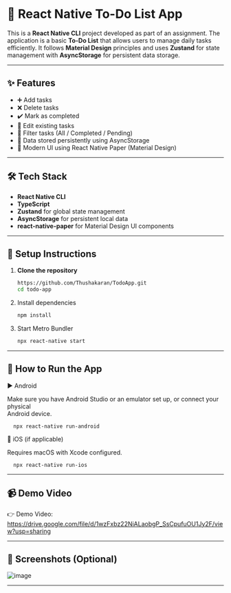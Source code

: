 # 📝 React Native To-Do List App

This is a **React Native CLI** project developed as part of an assignment. The application is a basic **To-Do List** that allows users to manage daily tasks efficiently. It follows **Material Design** principles and uses **Zustand** for state management with **AsyncStorage** for persistent data storage.

---

## ✨ Features

- ➕ Add tasks
- ❌ Delete tasks
- ✔️ Mark as completed
- 📝 Edit existing tasks
- 🔄 Filter tasks (All / Completed / Pending)
- 💾 Data stored persistently using AsyncStorage
- 📱 Modern UI using React Native Paper (Material Design)

---

## 🛠 Tech Stack

- **React Native CLI**
- **TypeScript**
- **Zustand** for global state management
- **AsyncStorage** for persistent local data
- **react-native-paper** for Material Design UI components

---

## 🚀 Setup Instructions

1. **Clone the repository**
   ```bash
   https://github.com/Thushakaran/TodoApp.git
   cd todo-app
   
2. Install dependencies
    ```bash
    npm install

3. Start Metro Bundler
    ```bash
    npx react-native start

---

## 📱 How to Run the App

  ▶️ Android
  
  Make sure you have Android Studio or an emulator set up, or connect your physical   
  Android       device.
  
      npx react-native run-android

  🍎 iOS (if applicable)
  
  Requires macOS with Xcode configured.

      npx react-native run-ios

---

## 📹 Demo Video

👉 Demo Video: https://drive.google.com/file/d/1wzFxbz22NiALaobgP_SsCpufuOU1Jy2F/view?usp=sharing

---

## 📸 Screenshots (Optional)

![image](https://github.com/Thushakaran/TodoApp/blob/main/src/images/image.png)

---












